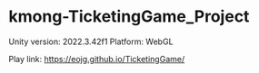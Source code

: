 # kmong-TicketingGame_Project

Unity version: 2022.3.42f1
Platform: WebGL

Play link: https://eojg.github.io/TicketingGame/
